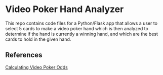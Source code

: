 # Video Poker Hand Analyzer

This repo contains code files for a Python/Flask app that allows a user to
select 5 cards to make a video poker hand which is then analyzed to determine
if the hand is currently a winning hand, and which are the best cards to hold in the given hand.

## References
[Calculating Video Poker Odds](http://www.durangobill.com/VideoPoker.html)
